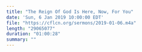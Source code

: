 ```yaml
---
title: "The Reign Of God Is Here, Now, For You"
date: 'Sun, 6 Jan 2019 10:00:00 EDT'
file: "https://cflcn.org/sermons/2019-01-06.m4a"
length: "29065077"
duration: "01:00:28"
summary: ""
---
```

